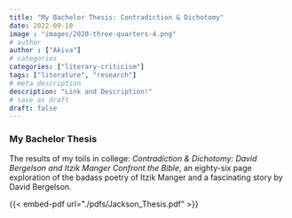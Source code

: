 ```yaml
---
title: "My Bachelor Thesis: Contradiction & Dichotomy"
date: 2022-09-10
image : "images/2020-three-quarters-4.png"
# author
author : ["Akiva"]
# categories
categories: ["literary-criticism"]
tags: ["literature", "research"]
# meta description
description: "Link and Description!"
# save as draft
draft: false
---
```

### My Bachelor Thesis 
The results of my toils in college: _Contradiction & Dichotomy: David Bergelson and Itzik Manger Confront the Bible_, an eighty-six page exploration of the badass poetry of Itzik Manger and a fascinating story by David Bergelson.

<!-- {{< embed-pdf url="/Users/akiva/Documents/GitHub/akivajackson.github.io/static/Jackson_Thesis-2.pdf" >}} -->
<!-- {{< adobe-pdf url="./Jackson_Thesis.pdf" >}} -->
 {{< embed-pdf url="./pdfs/Jackson_Thesis.pdf" >}}   <!-- path starts in static -->